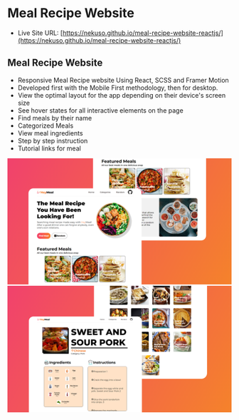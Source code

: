 # Meal Recipe Website

- Live Site URL: [https://nekuso.github.io/meal-recipe-website-reactjs/](https://nekuso.github.io/meal-recipe-website-reactjs/)

## Meal Recipe Website

- Responsive Meal Recipe website Using React, SCSS and Framer Motion
- Developed first with the Mobile First methodology, then for desktop.
- View the optimal layout for the app depending on their device's screen size
- See hover states for all interactive elements on the page
- Find meals by their name
- Categorized Meals
- View meal ingredients
- Step by step instruction
- Tutorial links for meal

![preview img](/preview.png)
![preview img](/preview2.png)